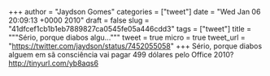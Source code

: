 
+++
author = "Jaydson Gomes"
categories = ["tweet"]
date = "Wed Jan 06 20:09:13 +0000 2010"
draft = false
slug = "41dfcef1cb1b1eb7889827ca0545fe05a446cdd3"
tags = ["tweet"]
title = """Sério, porque diabos algu..."""
tweet = true
micro = true
tweet_url = "https://twitter.com/jaydson/status/7452055058"
+++
Sério, porque diabos alguem em sã consciência vai pagar 499 dólares pelo Office 2010? http://tinyurl.com/yb8aqs6
